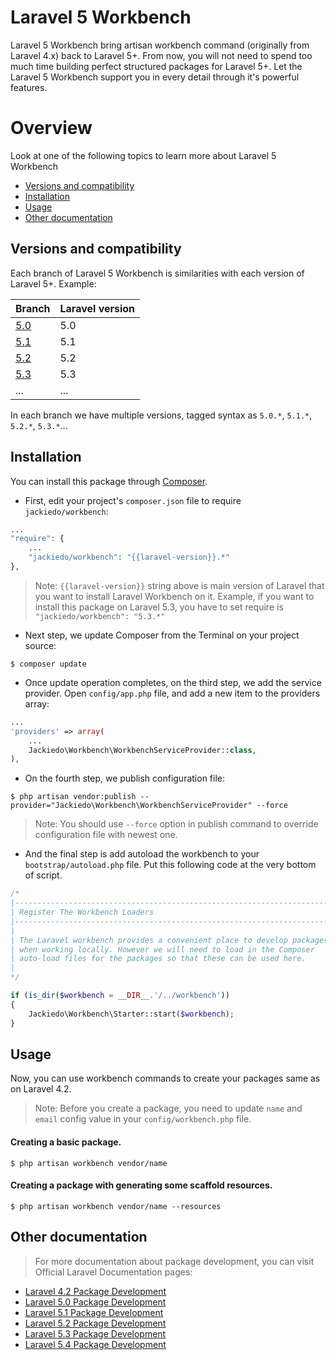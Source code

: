 # Laravel 5 Workbench

Laravel 5 Workbench bring artisan workbench command (originally from Laravel 4.x) back to Laravel 5+. From now, you will not need to spend too much time building perfect structured packages for Laravel 5+. Let the Laravel 5 Workbench support you in every detail through it's powerful features.

# Overview
Look at one of the following topics to learn more about Laravel 5 Workbench

* [Versions and compatibility](#versions-and-compatibility)
* [Installation](#installation)
* [Usage](#usage)
* [Other documentation](#other-documentation)

## Versions and compatibility

Each branch of Laravel 5 Workbench is similarities with each version of Laravel 5+. Example:

| Branch                                                | Laravel version  |
| ----------------------------------------------------- | ---------------- |
| [5.0](https://github.com/JackieDo/workbench/tree/5.0) | 5.0              |
| [5.1](https://github.com/JackieDo/workbench/tree/5.1) | 5.1              |
| [5.2](https://github.com/JackieDo/workbench/tree/5.2) | 5.2              |
| [5.3](https://github.com/JackieDo/workbench/tree/5.3) | 5.3              |
| ...                                                   | ...              |

In each branch we have multiple versions, tagged syntax as `5.0.*`, `5.1.*`, `5.2.*`, `5.3.*`...

## Installation

You can install this package through [Composer](https://getcomposer.org).

- First, edit your project's `composer.json` file to require `jackiedo/workbench`:

```php
...
"require": {
    ...
    "jackiedo/workbench": "{{laravel-version}}.*"
},
```

> Note: `{{laravel-version}}` string above is main version of Laravel that you want to install Laravel Workbench on it. Example, if you want to install this package on Laravel 5.3, you have to set require is `"jackiedo/workbench": "5.3.*"`

- Next step, we update Composer from the Terminal on your project source:

```shell
$ composer update
```

- Once update operation completes, on the third step, we add the service provider. Open `config/app.php` file, and add a new item to the providers array:

```php
...
'providers' => array(
    ...
    Jackiedo\Workbench\WorkbenchServiceProvider::class,
),
```

- On the fourth step, we publish configuration file:

```shell
$ php artisan vendor:publish --provider="Jackiedo\Workbench\WorkbenchServiceProvider" --force
```

> Note: You should use `--force` option in publish command to override configuration file with newest one.

- And the final step is add autoload the workbench to your `bootstrap/autoload.php` file. Put this following code at the very bottom of script.

```php
/*
|--------------------------------------------------------------------------
| Register The Workbench Loaders
|--------------------------------------------------------------------------
|
| The Laravel workbench provides a convenient place to develop packages
| when working locally. However we will need to load in the Composer
| auto-load files for the packages so that these can be used here.
|
*/

if (is_dir($workbench = __DIR__.'/../workbench'))
{
    Jackiedo\Workbench\Starter::start($workbench);
}
```

## Usage

Now, you can use workbench commands to create your packages same as on Laravel 4.2.

> Note: Before you create a package, you need to update `name` and `email` config value in your `config/workbench.php` file.

#### Creating a basic package.

```shell
$ php artisan workbench vendor/name
```

#### Creating a package with generating some scaffold resources.

```shell
$ php artisan workbench vendor/name --resources
```

## Other documentation

> For more documentation about package development, you can visit Official Laravel Documentation pages:

- [Laravel 4.2 Package Development](https://laravel.com/docs/4.2/packages)
- [Laravel 5.0 Package Development](https://laravel.com/docs/5.0/packages)
- [Laravel 5.1 Package Development](https://laravel.com/docs/5.1/packages)
- [Laravel 5.2 Package Development](https://laravel.com/docs/5.2/packages)
- [Laravel 5.3 Package Development](https://laravel.com/docs/5.3/packages)
- [Laravel 5.4 Package Development](https://laravel.com/docs/5.4/packages)